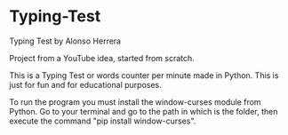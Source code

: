 # Typing-Test

Typing Test by Alonso Herrera

Project from a YouTube idea, started from scratch.

This is a Typing Test or words counter per minute made in Python. This is just for fun and for educational purposes.

To run the program you must install the window-curses module from Python. Go to your terminal and go to the path in which is the folder, then execute the command "pip install window-curses".
